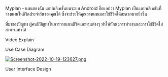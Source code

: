 Myplan - แผนของฉัน
แอปพลิเคชั่นบนระบบ Android ชื่อแอปว่า Myplan เป็นแอปพลิเคชันที่วางแผนในชีวิตประจำวันของคุณได้ ซึ่งจะช่วยให้คุณวางแผนและใช้ชีวิตได้สะดวกมากยิ่งขึ้น

ที่มาของปัญหา
ผู้คนมีปัญหาในการวางแผนชีวิตและงานต่างๆ ทำให้ทักษะการทำงานและการใช้ชีวิตไม่สามารถทำได้

Video Explain


Use Case Diagram







[![Screenshot-2022-10-19-123627.png](https://i.postimg.cc/2y2DJ7Rh/Screenshot-2022-10-19-123627.png)](https://postimg.cc/642g4RQp)







User Interface Design

